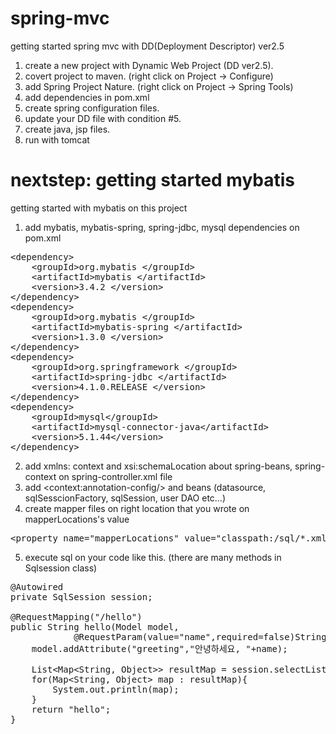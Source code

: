 # spring-mvc
getting started spring mvc with DD(Deployment Descriptor) ver2.5

1. create a new project with Dynamic Web Project (DD ver2.5).
2. covert project to maven. (right click on Project -> Configure)
3. add Spring Project Nature. (right click on Project -> Spring Tools)
4. add dependencies in pom.xml
5. create spring configuration files.
6. update your DD file with condition #5.
7. create java, jsp files.
8. run with tomcat

# nextstep: getting started mybatis
 
getting started with mybatis on this project

1. add mybatis, mybatis-spring, spring-jdbc, mysql dependencies on pom.xml
<pre>
&lt;dependency&gt;
	&lt;groupId&gt;org.mybatis &lt;/groupId&gt;
	&lt;artifactId&gt;mybatis &lt;/artifactId&gt;
	&lt;version&gt;3.4.2 &lt;/version&gt;
&lt;/dependency&gt;
&lt;dependency&gt;
	&lt;groupId&gt;org.mybatis &lt;/groupId&gt;
	&lt;artifactId&gt;mybatis-spring &lt;/artifactId&gt;
	&lt;version&gt;1.3.0 &lt;/version&gt;
&lt;/dependency&gt;
&lt;dependency&gt;
	&lt;groupId&gt;org.springframework &lt;/groupId&gt;
	&lt;artifactId&gt;spring-jdbc &lt;/artifactId&gt;
	&lt;version&gt;4.1.0.RELEASE &lt;/version&gt;
&lt;/dependency&gt;
&lt;dependency&gt;
	&lt;groupId&gt;mysql&lt;/groupId&gt;
	&lt;artifactId&gt;mysql-connector-java&lt;/artifactId&gt;
	&lt;version&gt;5.1.44&lt;/version&gt;
&lt;/dependency&gt;
</pre>
2. add xmlns: context and xsi:schemaLocation about spring-beans, spring-context on spring-controller.xml file
3. add  &lt;context:annotation-config/&gt; and beans (datasource, sqlSesscionFactory, sqlSession, user DAO etc…)
4. create mapper files on right location that you wrote on mapperLocations's value
<pre>&lt;property name="mapperLocations" value="classpath:/sql/*.xml"/&gt;</pre>
5. execute sql on your code like this. (there are many methods in Sqlsession class)
<pre>
@Autowired
private SqlSession session;<br>
@RequestMapping("/hello")
public String hello(Model model, 
			@RequestParam(value="name",required=false)String name){
	model.addAttribute("greeting","안녕하세요, "+name);<br>
	List&lt;Map&lt;String, Object&gt;&gt; resultMap = session.selectList("AccountMapper.selectAll");
	for(Map&lt;String, Object&gt; map : resultMap){
		System.out.println(map);
	}
	return "hello";
}
</pre> 